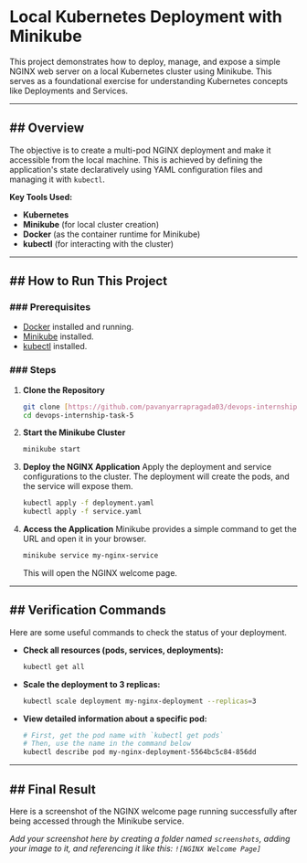 # Local Kubernetes Deployment with Minikube

This project demonstrates how to deploy, manage, and expose a simple NGINX web server on a local Kubernetes cluster using Minikube. This serves as a foundational exercise for understanding Kubernetes concepts like Deployments and Services.

---
## ## Overview

The objective is to create a multi-pod NGINX deployment and make it accessible from the local machine. This is achieved by defining the application's state declaratively using YAML configuration files and managing it with `kubectl`.

**Key Tools Used:**
* **Kubernetes**
* **Minikube** (for local cluster creation)
* **Docker** (as the container runtime for Minikube)
* **kubectl** (for interacting with the cluster)

---
## ## How to Run This Project

### ### Prerequisites
* [Docker](https://www.docker.com/products/docker-desktop/) installed and running.
* [Minikube](https://minikube.sigs.k8s.io/docs/start/) installed.
* [kubectl](https://kubernetes.io/docs/tasks/tools/install-kubectl/) installed.

### ### Steps

1.  **Clone the Repository**
    ```bash
    git clone [https://github.com/pavanyarrapragada03/devops-internship-task-5.git](https://github.com/pavanyarrapragada03/devops-internship-task-5.git)
    cd devops-internship-task-5
    ```

2.  **Start the Minikube Cluster**
    ```bash
    minikube start
    ```

3.  **Deploy the NGINX Application**
    Apply the deployment and service configurations to the cluster. The deployment will create the pods, and the service will expose them.
    ```bash
    kubectl apply -f deployment.yaml
    kubectl apply -f service.yaml
    ```

4.  **Access the Application**
    Minikube provides a simple command to get the URL and open it in your browser.
    ```bash
    minikube service my-nginx-service
    ```
    This will open the NGINX welcome page.

---
## ## Verification Commands

Here are some useful commands to check the status of your deployment.

* **Check all resources (pods, services, deployments):**
    ```bash
    kubectl get all
    ```

* **Scale the deployment to 3 replicas:**
    ```bash
    kubectl scale deployment my-nginx-deployment --replicas=3
    ```

* **View detailed information about a specific pod:**
    ```bash
    # First, get the pod name with `kubectl get pods`
    # Then, use the name in the command below
    kubectl describe pod my-nginx-deployment-5564bc5c84-856dd
    ```

---
## ## Final Result

Here is a screenshot of the NGINX welcome page running successfully after being accessed through the Minikube service.


*Add your screenshot here by creating a folder named `screenshots`, adding your image to it, and referencing it like this: `![NGINX Welcome Page]`*
